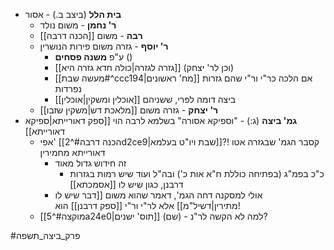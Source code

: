 * **בית הלל** (ביצב ב.) - אסור
	* **ר' נחמן** - משום נולד
	* **רבה** - משום [[הכנה דרבה]]
	* **ר' יוסף** - גזרה משום פירות הנושרין
		* ע"פ **משנה פסחים** ()
		* [[גזרה לגזרה|כולה חדא גזרה היא]] (וכן לר' יצחק)
		* [[מעשה שבת#^ccc194|מח' ראשונים]] אם הלכה כר"י ור"י שהם גזרות נפרדות
		* ביצה דומה לפרי, ששניהם [[אוכלין ומשקין|אוכלין]]
	* **ר' יצחק** - גזרה משום [[מלאכת דש|משקין שזבו]]
* **גמ' ביצה** (ג:) - "וספיקא אסורה" בשלמא לרבה הוי [[ספק דאורייתא|ספיקא דאורייתא]]
	* אפי' [[הכנה דרבה#^2d2ce9|שבת ויו"ט בעלמא]]?! קסבר הגמ' שבגזרה אטו דאורייתא מחמירין
		* זה חידוש גדול מאוד
			* כ"כ בפמ"ג (בפתיחה כוללת ח"א אות כ') ובה"ל ועוד שיש רמות בגזרות דרבנן, כגון שיש לו [[אסמכתא]]
		* אולי למסקנה דחה הגמ', דאמר שהוא משום [[דבר שיש לו מתירין|דשיל"מ]]
	אלא לר"י ור"י [[ספק דרבנן]] הוא!
	* [[מוקצה#^5a24e0|תוס' ישנים]] (שם) - למה לא הקשה לר"נ?

#פרק_ביצה_תשפה 